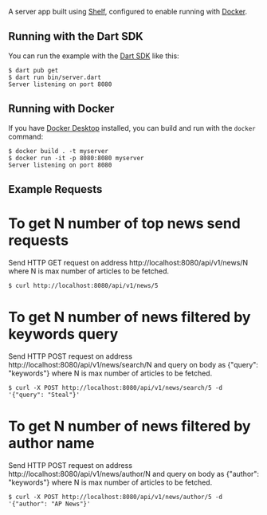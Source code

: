 A server app built using [Shelf](https://pub.dev/packages/shelf),
configured to enable running with [Docker](https://www.docker.com/).

## Running with the Dart SDK

You can run the example with the [Dart SDK](https://dart.dev/get-dart)
like this:

```
$ dart pub get
$ dart run bin/server.dart
Server listening on port 8080
```

## Running with Docker
If you have [Docker Desktop](https://www.docker.com/get-started) installed, you
can build and run with the `docker` command:

```
$ docker build . -t myserver
$ docker run -it -p 8080:8080 myserver
Server listening on port 8080
```

## Example Requests
# To get N number of top news send requests
Send HTTP GET request on address http://localhost:8080/api/v1/news/N where N is max number of articles to be fetched.
```
$ curl http://localhost:8080/api/v1/news/5
```


# To get N number of news filtered by keywords query
Send HTTP POST request on address http://localhost:8080/api/v1/news/search/N and query on body as {"query": "keywords"} where N is max number of articles to be fetched.
```
$ curl -X POST http://localhost:8080/api/v1/news/search/5 -d '{"query": "Steal"}'

```


# To get N number of news filtered by author name
Send HTTP POST request on address http://localhost:8080/api/v1/news/author/N and query on body as {"author": "keywords"} where N is max number of articles to be fetched.
```
$ curl -X POST http://localhost:8080/api/v1/news/author/5 -d '{"author": "AP News"}'

```